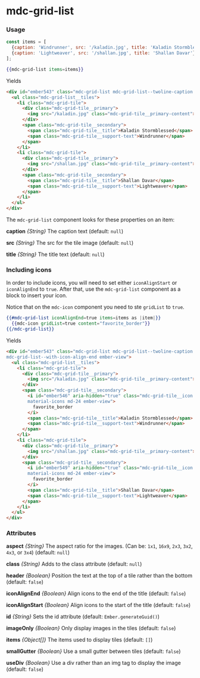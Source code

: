 # mdc-grid-list

### Usage

```js
const items = [
  {caption: 'Windrunner', src: '/kaladin.jpg', title: 'Kaladin Stormblessed'},
  {caption: 'Lightweaver', src: '/shallan.jpg', title: 'Shallan Davar'}
];
```

```hbs
{{mdc-grid-list items=items}}
```

Yields

```html
<div id="ember543" class="mdc-grid-list mdc-grid-list--twoline-caption ember-view">
  <ul class="mdc-grid-list__tiles">
    <li class="mdc-grid-tile">
      <div class="mdc-grid-tile__primary">
        <img src="/kaladin.jpg" class="mdc-grid-tile__primary-content">
      </div>
      <span class="mdc-grid-tile__secondary">
        <span class="mdc-grid-tile__title">Kaladin Stormblessed</span>
        <span class="mdc-grid-tile__support-text">Windrunner</span>
      </span>
    </li>
    <li class="mdc-grid-tile">
      <div class="mdc-grid-tile__primary">
        <img src="/shallan.jpg" class="mdc-grid-tile__primary-content">
      </div>
      <span class="mdc-grid-tile__secondary">
        <span class="mdc-grid-tile__title">Shallan Davar</span>
        <span class="mdc-grid-tile__support-text">Lightweaver</span>
      </span>
    </li>
  </ul>
</div>
```

The `mdc-grid-list` component looks for these properties on an item:

**caption** *{String}* The caption text (default: `null`)

**src** *{String}* The src for the tile image (default: `null`)

**title** *{String}* The title text (default: `null`)

### Including icons

In order to include icons, you will need to set either `iconAlignStart`
or `iconAlignEnd` to `true`. After that, use the `mdc-grid-list` component
as a block to insert your icon.

Notice that on the `mdc-icon` component you need to ste `gridList` to `true`.

```hbs
{{#mdc-grid-list iconAlignEnd=true items=items as |item|}}
  {{mdc-icon gridList=true content="favorite_border"}}
{{/mdc-grid-list}}
```

Yields

```html
<div id="ember543" class="mdc-grid-list mdc-grid-list--twoline-caption 
mdc-grid-list--with-icon-align-end ember-view">
  <ul class="mdc-grid-list__tiles">
    <li class="mdc-grid-tile">
      <div class="mdc-grid-tile__primary">
        <img src="/kaladin.jpg" class="mdc-grid-tile__primary-content">
      </div>
      <span class="mdc-grid-tile__secondary">
        <i id="ember546" aria-hidden="true" class="mdc-grid-tile__icon 
        material-icons md-24 ember-view">
          favorite_border
        </i>
        <span class="mdc-grid-tile__title">Kaladin Stormblessed</span>
        <span class="mdc-grid-tile__support-text">Windrunner</span>
      </span>
    </li>
    <li class="mdc-grid-tile">
      <div class="mdc-grid-tile__primary">
        <img src="/shallan.jpg" class="mdc-grid-tile__primary-content">
      </div>
      <span class="mdc-grid-tile__secondary">
        <i id="ember549" aria-hidden="true" class="mdc-grid-tile__icon 
        material-icons md-24 ember-view">
          favorite_border
        </i>
        <span class="mdc-grid-tile__title">Shallan Davar</span>
        <span class="mdc-grid-tile__support-text">Lightweaver</span>
      </span>
    </li>
  </ul>
</div>
```

### Attributes

**aspect** *{String}* The aspect ratio for the images. (Can be: `1x1`, `16x9`, `2x3`, `3x2`, `4x3`, or `3x4`) (default: `null`)

**class** *{String}* Adds to the class attribute (default: `null`)

**header** *{Boolean}* Position the text at the top of a tile rather than the bottom (default: `false`)

**iconAlignEnd** *{Boolean}* Align icons to the end of the title (default: `false`)

**iconAlignStart** *{Boolean}* Align icons to the start of the title (default: `false`)

**id** *{String}* Sets the id attribute (default: `Ember.generateGuid()`)

**imageOnly** *{Boolean}* Only display images in the tiles (default: `false`)

**items** *{Object[]}* The items used to display tiles (default: `[]`)

**smallGutter** *{Boolean}* Use a small gutter between tiles (default: `false`)

**useDiv** *{Boolean}* Use a div rather than an img tag to display the image (default: `false`)
